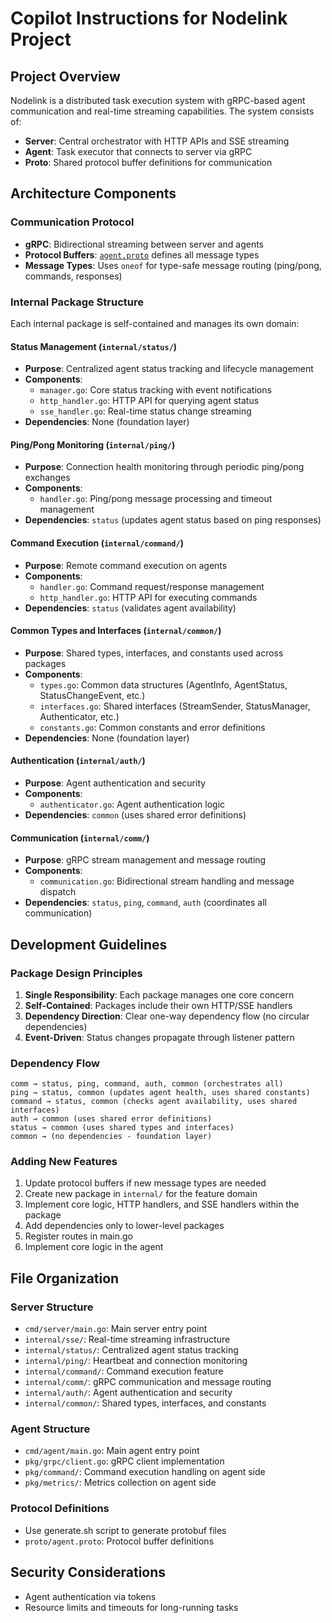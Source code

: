 # Copilot Instructions for Nodelink Project

## Project Overview
Nodelink is a distributed task execution system with gRPC-based agent communication and real-time streaming capabilities. The system consists of:
- **Server**: Central orchestrator with HTTP APIs and SSE streaming
- **Agent**: Task executor that connects to server via gRPC
- **Proto**: Shared protocol buffer definitions for communication

## Architecture Components

### Communication Protocol
- **gRPC**: Bidirectional streaming between server and agents
- **Protocol Buffers**: [`agent.proto`](proto/agent.proto) defines all message types
- **Message Types**: Uses `oneof` for type-safe message routing (ping/pong, commands, responses)

### Internal Package Structure
Each internal package is self-contained and manages its own domain:

#### Status Management (`internal/status/`)
- **Purpose**: Centralized agent status tracking and lifecycle management
- **Components**:
  - `manager.go`: Core status tracking with event notifications
  - `http_handler.go`: HTTP API for querying agent status
  - `sse_handler.go`: Real-time status change streaming
- **Dependencies**: None (foundation layer)

#### Ping/Pong Monitoring (`internal/ping/`)
- **Purpose**: Connection health monitoring through periodic ping/pong exchanges
- **Components**:
  - `handler.go`: Ping/pong message processing and timeout management
- **Dependencies**: `status` (updates agent status based on ping responses)

#### Command Execution (`internal/command/`)
- **Purpose**: Remote command execution on agents
- **Components**:
  - `handler.go`: Command request/response management
  - `http_handler.go`: HTTP API for executing commands
- **Dependencies**: `status` (validates agent availability)

#### Common Types and Interfaces (`internal/common/`)
- **Purpose**: Shared types, interfaces, and constants used across packages
- **Components**:
  - `types.go`: Common data structures (AgentInfo, AgentStatus, StatusChangeEvent, etc.)
  - `interfaces.go`: Shared interfaces (StreamSender, StatusManager, Authenticator, etc.)
  - `constants.go`: Common constants and error definitions
- **Dependencies**: None (foundation layer)

#### Authentication (`internal/auth/`)
- **Purpose**: Agent authentication and security
- **Components**:
  - `authenticator.go`: Agent authentication logic
- **Dependencies**: `common` (uses shared error definitions)

#### Communication (`internal/comm/`)
- **Purpose**: gRPC stream management and message routing
- **Components**:
  - `communication.go`: Bidirectional stream handling and message dispatch
- **Dependencies**: `status`, `ping`, `command`, `auth` (coordinates all communication)

## Development Guidelines

### Package Design Principles
1. **Single Responsibility**: Each package manages one core concern
2. **Self-Contained**: Packages include their own HTTP/SSE handlers
3. **Dependency Direction**: Clear one-way dependency flow (no circular dependencies)
4. **Event-Driven**: Status changes propagate through listener pattern

### Dependency Flow
```
comm → status, ping, command, auth, common (orchestrates all)
ping → status, common (updates agent health, uses shared constants)
command → status, common (checks agent availability, uses shared interfaces)
auth → common (uses shared error definitions)
status → common (uses shared types and interfaces)
common → (no dependencies - foundation layer)
```

### Adding New Features
1. Update protocol buffers if new message types are needed
2. Create new package in `internal/` for the feature domain 
3. Implement core logic, HTTP handlers, and SSE handlers within the package
4. Add dependencies only to lower-level packages
5. Register routes in main.go
6. Implement core logic in the agent

## File Organization

### Server Structure
- `cmd/server/main.go`: Main server entry point
- `internal/sse/`: Real-time streaming infrastructure
- `internal/status/`: Centralized agent status tracking
- `internal/ping/`: Heartbeat and connection monitoring
- `internal/command/`: Command execution feature
- `internal/comm/`: gRPC communication and message routing
- `internal/auth/`: Agent authentication and security
- `internal/common/`: Shared types, interfaces, and constants

### Agent Structure  
- `cmd/agent/main.go`: Main agent entry point
- `pkg/grpc/client.go`: gRPC client implementation
- `pkg/command/`: Command execution handling on agent side
- `pkg/metrics/`: Metrics collection on agent side

### Protocol Definitions
- Use generate.sh script to generate protobuf files
- `proto/agent.proto`: Protocol buffer definitions

## Security Considerations
- Agent authentication via tokens
- Resource limits and timeouts for long-running tasks